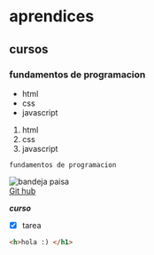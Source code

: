# aprendices
## cursos
### fundamentos de programacion

- html
- css
- javascript

1. html
2. css
3. javascript

~~~
fundamentos de programacion 
~~~

![bandeja paisa](https://media.istockphoto.com/photos/tray-paisa-a-typical-dish-in-the-antioquea-region-of-colombia-picture-id1283554312?s=612x612)<br>
[Git hub](http://github.com)

***curso***


- [x] tarea 

```html
<h>hola :) </h1>
```
